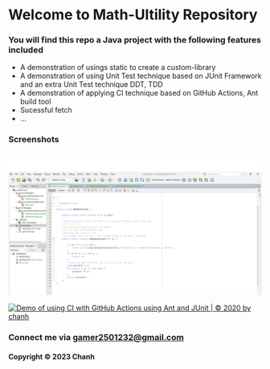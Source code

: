 # Welcome to Math-Ultility Repository


### You will find this repo a Java project with the following features included

* A demonstration of usings static to create a custom-library
* A demonstration of using Unit Test technique based on JUnit Framework
and an extra Unit Test technique DDT, TDD
* A demonstration of applying CI technique based on GitHub Actions, Ant build tool
* Sucessful fetch
* ...


### Screenshots
![Source code with JUnit](https://github.com/ChanhXaoSa/mathutil-ant/blob/main/screenshots/source_code_with_junit.png)

[![Demo of using CI with GitHub Actions using Ant and JUnit | © 2020 by chanh](https://github.com/ChanhXaoSa/mathutil-ant/actions/workflows/mathutil-ant-ci.yml/badge.svg)](https://github.com/ChanhXaoSa/mathutil-ant/actions/workflows/mathutil-ant-ci.yml)

### Connect me via gamer2501232@gmail.com
#### Copyright &#169; 2023 Chanh